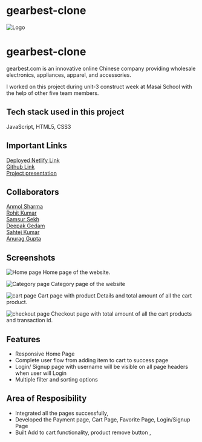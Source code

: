 # gearbest-clone
![Logo](https://uidesign.gbtcdn.com/GB/images/promotion/2019/a_evan/Gearbest/logo_gearbest.png?imbypass=true)

# gearbest-clone

gearbest.com is an innovative online Chinese company providing wholesale electronics, appliances, apparel, and accessories.
<br>

I worked on this project during unit-3 construct week at Masai School with the help of other five team members.

## Tech stack used in this project

JavaScript, HTML5, CSS3

## Important Links
<a href="https://subtle-bombolone-88767c.netlify.app/">Deployed Netlify Link</a>
<br>
<a href="https://github.com/anuragg0107/gearbest-clone">Github Link</a>
<br>
<a href="https://drive.google.com/file/d/1PejjTShhEBkQExqLnr2FBfnSX-Joz2Bu/view?usp=sharing">Project presentation</a>

## Collaborators
<a href="https://github.com/anmol490">Anmol Sharma</a><br>
<a href="https://github.com/RohitJsr">Rohit Kumar</a><br>
<a href="https://github.com/Samsursekh">Samsur Sekh  </a></br>
<a href="https://github.com/Deep579007">Deepak Gedam</a></br>
<a href="https://github.com/sahtejkumar">Sahtej Kumar</a></br>
<a href="https://github.com/anuraggupta">Anurag Gupta</a>


## Screenshots

![Home page](https://miro.medium.com/max/1400/1*v9XdJI3mgB4DBokV-GzOmw.jpeg)
Home page of the website.


![Category page](https://miro.medium.com/max/1400/1*0AroujETl0I5MrrazBet-A.jpeg)
Category page of the website

![cart page](https://miro.medium.com/max/1400/1*8QZ6awio-cKmSmxZ6MuBuw.jpeg)
Cart page with product Details and total amount of all the cart product.


![checkout page](https://miro.medium.com/max/1400/1*i5m_fW0CnWJwzPsqnO4S2A.jpeg)
Checkout page with total amount of all the cart products and transaction id.

## Features

- Responsive Home Page
- Complete user flow from adding item to cart to success page
- Login/ Signup page with username will be visible on all page headers when user will Login
- Multiple filter and sorting options

## Area of Resposibility

- Integrated all the pages successfully,
- Developed the Payment page, Cart Page, Favorite Page, Login/Signup Page
- Built Add to cart functionality, product remove button ,
